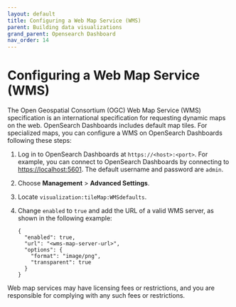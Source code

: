 ```yaml
---
layout: default
title: Configuring a Web Map Service (WMS)
parent: Building data visualizations
grand_parent: Opensearch Dashboard
nav_order: 14
---
```


# Configuring a Web Map Service (WMS)

The Open Geospatial Consortium (OGC) Web Map Service (WMS) specification is an international specification for requesting dynamic maps on the web. OpenSearch Dashboards includes default map tiles. For specialized maps, you can configure a WMS on OpenSearch Dashboards following these steps:

1.  Log in to OpenSearch Dashboards at  `https://<host>:<port>`. For example, you can connect to OpenSearch Dashboards by connecting to  [https://localhost:5601](https://localhost:5601/). The default username and password are  `admin`.
2.  Choose  **Management**  >  **Advanced Settings**.
3.  Locate  `visualization:tileMap:WMSdefaults`.
4.  Change  `enabled`  to  `true`  and add the URL of a valid WMS server, as shown in the following example:
    
    ```
    {
      "enabled": true,
      "url": "<wms-map-server-url>",
      "options": {
        "format": "image/png",
        "transparent": true
      }
    }
    
    ```
    

Web map services may have licensing fees or restrictions, and you are responsible for complying with any such fees or restrictions.